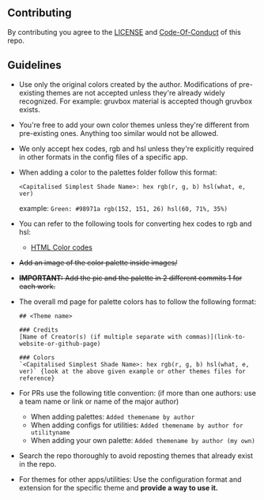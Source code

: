 ## Contributing

By contributing you agree to the [LICENSE](LICENSE) and [Code-Of-Conduct](Code-Of-Conduct.md) of this repo.

## Guidelines

* Use only the original colors created by the author. Modifications of pre-existing themes are not accepted unless they're already widely recognized. For example: gruvbox material is accepted though gruvbox exists.
* You're free to add your own color themes unless they're different from pre-existing ones. Anything too similar would not be allowed.
* We only accept hex codes, rgb and hsl unless they're explicitly required in other formats in the config files of a specific app.
* When adding a color to the palettes folder follow this format:

    `<Capitalised Simplest Shade Name>: hex rgb(r, g, b) hsl(what, e, ver)`
  
    example:
    `Green: #98971a rgb(152, 151, 26) hsl(60, 71%, 35%)`

* You can refer to the following tools for converting hex codes to rgb and hsl:
    * [HTML Color codes](https://htmlcolorcodes.com/hex-to-rgb)

* ~~Add an image of the color palette inside images/~~
* ~~**IMPORTANT:** Add the pic and the palette in 2 different commits 1 for each work.~~

* The overall md page for palette colors has to follow the following format:

    ```
    ## <Theme name>

    ### Credits
    [Name of Creator(s) (if multiple separate with commas)](link-to-website-or-github-page)

    ### Colors
    `<Capitalised Simplest Shade Name>: hex rgb(r, g, b) hsl(what, e, ver)` {look at the above given example or other themes files for reference}
    ```
* For PRs use the following title convention: 
    (if more than one authors: use a team name or link or name of the major author)
    * When adding palettes: `Added themename by author`
    * When adding configs for utilities: `Added themename by author for utilityname`
    * When adding your own palette: `Added themename by author (my own)`

* Search the repo thoroughly to avoid reposting themes that already exist in the repo.
* For themes for other apps/utilities: Use the configuration format and extension for the specific theme and **provide a way to use it.**
